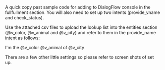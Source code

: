 A quick copy past sample code for adding to DialogFlow console in the fullfullment section. You will also need to set up two intents (provide_vname and check_status). 

Use the attached csv files to upload the lookup list into the entities section (@v_color, @v_animal and @v_city) and refer to them in the provide_name intent as follows:

I'm the @v_color @v_animal of @v_city

There are a few other little settings so please refer to screen shots of set up.
